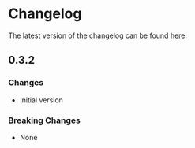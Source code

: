 # Changelog

The latest version of the changelog can be found [here](/Azure/bicep-registry-modules/blob/main/avm/res/network/front-door-web-application-firewall-policy/CHANGELOG.md).

## 0.3.2

### Changes

- Initial version

### Breaking Changes

- None
